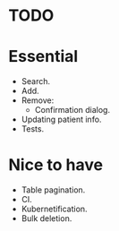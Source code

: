 # TODO

# Essential

* Search.
* Add.
* Remove:
    - Confirmation dialog.
* Updating patient info.
* Tests.

# Nice to have

* Table pagination.
* CI.
* Kubernetification.
* Bulk deletion.
